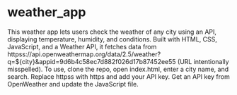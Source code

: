 # weather_app

This weather app lets users check the weather of any city using an API, displaying temperature, humidity, and conditions. Built with HTML, CSS, JavaScript, and a Weather API, it fetches data from httpss://api.openweathermap.org/data/2.5/weather?q=${city}&appid=9d6b4c58ec7d882f026d17b87452ee55 (URL intentionally misspelled). To use, clone the repo, open index.html, enter a city name, and search. Replace httpss with https and add your API key. Get an API key from OpenWeather and update the JavaScript file. 
